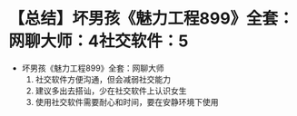 # 【总结】坏男孩《魅力工程899》全套：网聊大师：4社交软件：5

-   坏男孩《魅力工程899》全套：网聊大师
    1.  社交软件方便沟通，但会减弱社交能力
    2.  建议多出去搭讪，少在社交软件上认识女生
    3.  使用社交软件需要耐心和时间，要在安静环境下使用